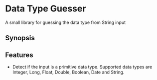 # Data Type Guesser

A small library for guessing the data type from String input

## Synopsis

## Features

* Detect if the input is a primitive data type. Supported data types are Integer, Long, Float, Double, Boolean, Date and String.
